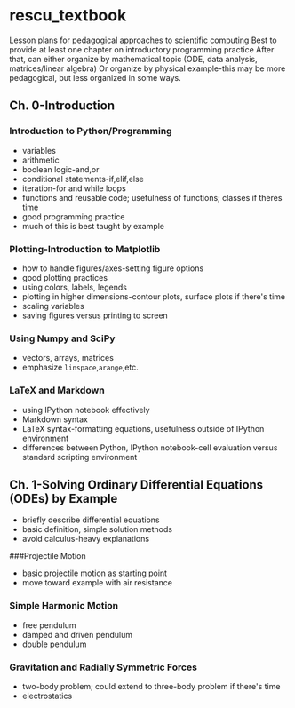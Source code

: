 # rescu_textbook
Lesson plans for pedagogical approaches to scientific computing
Best to provide at least one chapter on introductory programming practice
After that, can either organize by mathematical topic (ODE, data analysis, matrices/linear algebra)
Or organize by physical example-this may be more pedagogical, but less organized in some ways.
## Ch. 0-Introduction
### Introduction to Python/Programming

+ variables
+ arithmetic
+ boolean logic-and,or
+ conditional statements-if,elif,else
+ iteration-for and while loops
+ functions and reusable code; usefulness of functions; classes if theres time
+ good programming practice
+ much of this is best taught by example

### Plotting-Introduction to Matplotlib

+ how to handle figures/axes-setting figure options
+ good plotting practices
+ using colors, labels, legends
+ plotting in higher dimensions-contour plots, surface plots if there's time
+ scaling variables
+ saving figures versus printing to screen

### Using Numpy and SciPy

+ vectors, arrays, matrices
+ emphasize `linspace`,`arange`,etc.

### LaTeX and Markdown

+ using IPython notebook effectively
+ Markdown syntax
+ LaTeX syntax-formatting equations, usefulness outside of IPython environment
+ differences between Python, IPython notebook-cell evaluation versus standard scripting environment

## Ch. 1-Solving Ordinary Differential Equations (ODEs) by Example

+ briefly describe differential equations
+ basic definition, simple solution methods 
+ avoid calculus-heavy explanations

###Projectile Motion

+ basic projectile motion as starting point
+ move toward example with air resistance

### Simple Harmonic Motion

+ free pendulum
+ damped and driven pendulum
+ double pendulum

### Gravitation and Radially Symmetric Forces

+ two-body problem; could extend to three-body problem if there's time
+ electrostatics